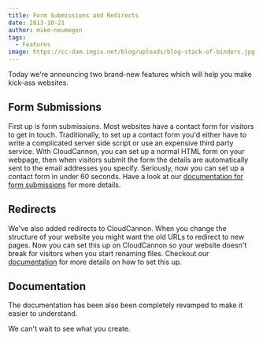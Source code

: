 ```yaml
---
title: Form Submissions and Redirects
date: 2013-10-21
author: mike-neumegen
tags:
  - Features
image: https://cc-dam.imgix.net/blog/uploads/blog-stack-of-binders.jpg
---
```


Today we're announcing two brand-new features which will help you make kick-ass websites.

## Form Submissions

First up is form submissions. Most websites have a contact form for visitors to get in touch. Traditionally, to set up a contact form you'd either have to write a complicated server side script or use an expensive third party service. With CloudCannon, you can set up a normal HTML form on your webpage, then when visitors submit the form the details are automatically sent to the email addresses you specify. Seriously, now you can set up a contact form in under 60 seconds. Have a look at our [documentation for form submissions](https://docs.cloudcannon.com/hosting/contact-forms/) for more details.

## Redirects

We've also added redirects to CloudCannon. When you change the structure of your website you might want the old URLs to redirect to new pages. Now you can set this up on CloudCannon so your website doesn't break for visitors when you start renaming files. Checkout our [documentation](https://docs.cloudcannon.com/hosting/301-redirects/) for more details on how to set this up.

## Documentation

The documentation has been also been completely revamped to make it easier to understand.

We can't wait to see what you create.